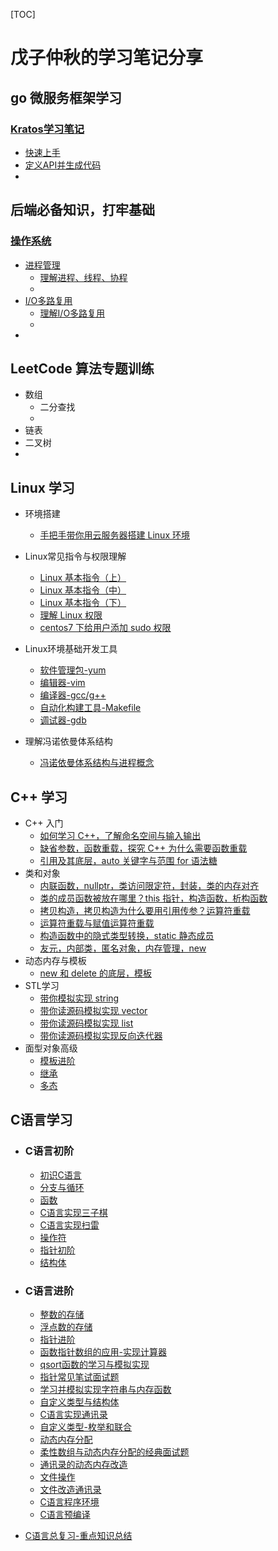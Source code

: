 [TOC]

# 戊子仲秋的学习笔记分享

## go 微服务框架学习

### [Kratos学习笔记](https://github.com/wuzizhongqiu/wuzi-study-note/tree/main/kratos学习笔记)

* [快速上手](https://github.com/wuzizhongqiu/wuzi-study-note/blob/main/kratos%E5%AD%A6%E4%B9%A0%E7%AC%94%E8%AE%B0/%E5%BF%AB%E9%80%9F%E4%B8%8A%E6%89%8B%E5%BE%AE%E6%9C%8D%E5%8A%A1%E6%A1%86%E6%9E%B6%20Kratos.md)
* [定义API并生成代码](https://github.com/wuzizhongqiu/wuzi-study-note/blob/main/kratos%E5%AD%A6%E4%B9%A0%E7%AC%94%E8%AE%B0/%E5%AE%9A%E4%B9%89API%E5%B9%B6%E7%94%9F%E6%88%90%E4%BB%A3%E7%A0%81.md)
* 



## 后端必备知识，打牢基础

### [操作系统](https://github.com/wuzizhongqiu/wuzi-study-note/tree/main/%E6%93%8D%E4%BD%9C%E7%B3%BB%E7%BB%9F)
* [进程管理](https://github.com/wuzizhongqiu/wuzi-study-note/tree/main/%E6%93%8D%E4%BD%9C%E7%B3%BB%E7%BB%9F/%E8%BF%9B%E7%A8%8B%E7%AE%A1%E7%90%86)
    * [理解进程、线程、协程](https://github.com/wuzizhongqiu/wuzi-study-note/blob/main/%E6%93%8D%E4%BD%9C%E7%B3%BB%E7%BB%9F/%E8%BF%9B%E7%A8%8B%E7%AE%A1%E7%90%86/%E7%90%86%E8%A7%A3%E8%BF%9B%E7%A8%8B%E3%80%81%E7%BA%BF%E7%A8%8B%E3%80%81%E5%8D%8F%E7%A8%8B.md)
    * 
* [I/O多路复用](https://github.com/wuzizhongqiu/wuzi-study-note/tree/main/%E6%93%8D%E4%BD%9C%E7%B3%BB%E7%BB%9F/IO%E5%A4%9A%E8%B7%AF%E5%A4%8D%E7%94%A8)
    * [理解I/O多路复用](https://github.com/wuzizhongqiu/wuzi-study-note/blob/main/%E6%93%8D%E4%BD%9C%E7%B3%BB%E7%BB%9F/IO%E5%A4%9A%E8%B7%AF%E5%A4%8D%E7%94%A8/%E7%90%86%E8%A7%A3IO%E5%A4%9A%E8%B7%AF%E5%A4%8D%E7%94%A8.md)
    * 
* 



## LeetCode 算法专题训练

* 数组
    * 二分查找
    * 
* 链表
* 二叉树
* 



## Linux 学习

* 环境搭建
    * [手把手带你用云服务器搭建 Linux 环境](https://blog.csdn.net/Locky136/article/details/130129941)

* Linux常见指令与权限理解
    * [Linux 基本指令（上）](https://blog.csdn.net/Locky136/article/details/130277372)
    * [Linux 基本指令（中）](https://blog.csdn.net/Locky136/article/details/130353126)
    * [Linux 基本指令（下）](https://blog.csdn.net/Locky136/article/details/130655812)
    * [理解 Linux 权限](https://blog.csdn.net/Locky136/article/details/130663499)
    * [centos7 下给用户添加 sudo 权限](https://blog.csdn.net/Locky136/article/details/131022002)

* Linux环境基础开发工具
    * [软件管理包-yum](https://blog.csdn.net/Locky136/article/details/130781283)
    * [编辑器-vim](https://blog.csdn.net/Locky136/article/details/130784207)
    * [编译器-gcc/g++](https://blog.csdn.net/Locky136/article/details/130777719)
    * [自动化构建工具-Makefile](https://blog.csdn.net/Locky136/article/details/131791662)
    * [调试器-gdb](https://blog.csdn.net/Locky136/article/details/131789741)

* 理解冯诺依曼体系结构
    * [冯诺依曼体系结构与进程概念](https://blog.csdn.net/Locky136/article/details/132121034)




## C++ 学习

* C++ 入门
    * [如何学习 C++，了解命名空间与输入输出](https://blog.csdn.net/Locky136/article/details/130579506)
    * [缺省参数，函数重载，探究 C++ 为什么需要函数重载](https://blog.csdn.net/Locky136/article/details/131338613)
    * [引用及其底层，auto 关键字与范围 for 语法糖](https://blog.csdn.net/Locky136/article/details/131353338)
* 类和对象
    * [内联函数，nullptr，类访问限定符，封装，类的内存对齐](https://blog.csdn.net/Locky136/article/details/131373344)
    * [类的成员函数被放在哪里？this 指针，构造函数，析构函数](https://blog.csdn.net/Locky136/article/details/131403220)
    * [拷贝构造，拷贝构造为什么要用引用传参？运算符重载](https://blog.csdn.net/Locky136/article/details/131429998)
    * [运算符重载与赋值运算符重载](https://blog.csdn.net/Locky136/article/details/131469364)
    * [构造函数中的隐式类型转换，static 静态成员](https://blog.csdn.net/Locky136/article/details/131487304)
    * [友元，内部类，匿名对象，内存管理，new](https://blog.csdn.net/Locky136/article/details/131500214)
* 动态内存与模板
    * [new 和 delete 的底层，模板](https://blog.csdn.net/Locky136/article/details/131509601)
* STL学习
    * [带你模拟实现 string](https://blog.csdn.net/Locky136/article/details/131640133)
    * [带你读源码模拟实现 vector](https://blog.csdn.net/Locky136/article/details/131740411)
    * [带你读源码模拟实现 list](https://blog.csdn.net/Locky136/article/details/131834920)
    * [带你读源码模拟实现反向迭代器](https://blog.csdn.net/Locky136/article/details/131942824)
* 面型对象高级
    * [模板进阶](https://blog.csdn.net/Locky136/article/details/131980631)
    * [继承](https://blog.csdn.net/Locky136/article/details/131985714)
    * [多态](https://blog.csdn.net/Locky136/article/details/132019390)



## C语言学习

* ### C语言初阶

    * [初识C语言](https://blog.csdn.net/Locky136/article/details/127354347)
    * [分支与循环](https://blog.csdn.net/Locky136/article/details/127434633)
    * [函数](https://blog.csdn.net/Locky136/article/details/127543806)
    * [C语言实现三子棋](https://blog.csdn.net/Locky136/article/details/127696187)
    * [C语言实现扫雷](https://blog.csdn.net/Locky136/article/details/127696209)
    * [操作符](https://blog.csdn.net/Locky136/article/details/127812345)
    * [指针初阶](https://blog.csdn.net/Locky136/article/details/127948346)
    * [结构体](https://blog.csdn.net/Locky136/article/details/127970193)

* ### C语言进阶

    * [整数的存储](https://blog.csdn.net/Locky136/article/details/128306488)
    * [浮点数的存储](https://blog.csdn.net/Locky136/article/details/128576744)
    * [指针进阶](https://blog.csdn.net/Locky136/article/details/128306498)
    * [函数指针数组的应用-实现计算器](https://blog.csdn.net/Locky136/article/details/128306612)
    * [qsort函数的学习与模拟实现](https://blog.csdn.net/Locky136/article/details/128589712)
    * [指针常见笔试面试题](https://blog.csdn.net/Locky136/article/details/128306624)
    * [学习并模拟实现字符串与内存函数](https://blog.csdn.net/Locky136/article/details/128306730)
    * [自定义类型与结构体](https://blog.csdn.net/Locky136/article/details/128306749)
    * [C语言实现通讯录](https://blog.csdn.net/Locky136/article/details/128656966)
    * [自定义类型-枚举和联合](https://blog.csdn.net/Locky136/article/details/128674189)
    * [动态内存分配](https://blog.csdn.net/Locky136/article/details/128306776)
    * [柔性数组与动态内存分配的经典面试题](https://blog.csdn.net/Locky136/article/details/128685853)
    * [通讯录的动态内存改造](https://blog.csdn.net/Locky136/article/details/128687055)
    * [文件操作](https://blog.csdn.net/Locky136/article/details/128306819)
    * [文件改造通讯录](https://blog.csdn.net/Locky136/article/details/128693464)
    * [C语言程序环境](https://blog.csdn.net/Locky136/article/details/128940508)
    * [C语言预编译](https://blog.csdn.net/Locky136/article/details/128942232)

* [C语言总复习-重点知识总结](https://blog.csdn.net/Locky136/article/details/128986774)





